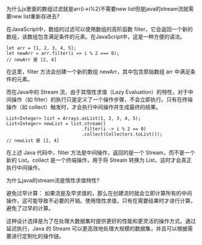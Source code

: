 为什么js里面的数组过滤就是arr(i->i%2)不需要new list但是java的stream流就需要new list重新存进去?


在JavaScript中，数组的过滤可以使用数组的高阶函数 filter，它会返回一个新的数组，该数组包含满足条件的元素。在JavaScript中，这是一种方便的语法。

```code
let arr = [1, 2, 3, 4, 5];
let newArr = arr.filter(i => i % 2 === 0);
// newArr 是 [2, 4]
```

在这里，filter 方法会创建一个新的数组 newArr，其中包含原始数组 arr 中满足条件的元素。

而在Java中的 Stream 流，由于其惰性求值（Lazy Evaluation）的特性，对于中间操作（如 filter）的执行只是定义了一个操作步骤，不会立即执行。只有在终端操作（如 collect）触发时，才会执行中间操作并生成最终的结果。

```code
List<Integer> list = Arrays.asList(1, 2, 3, 4, 5);
List<Integer> newList = list.stream()
                            .filter(i -> i % 2 == 0)
                            .collect(Collectors.toList());
// newList 是 [2, 4]
```
在上述 Java 代码中，filter 方法是中间操作，返回的是一个 Stream，而不是一个新的 List。collect 是一个终端操作，用于将 Stream 转换为 List，这时才会真正执行中间操作。


为什么java的stream流是惰性求值特性?

避免过早计算： 如果流是及早求值的，那么在创建流时就会立即计算所有的中间操作，这可能导致不必要的开销。使用惰性求值，只有在需要结果时才进行计算，避免了过早的计算。

这种设计选择是为了在处理大数据集时提供更好的性能和更灵活的操作方式。通过延迟执行，Java 的 Stream 可以更高效地处理大规模的数据集，并且可以根据需要进行定制化的操作链。    



